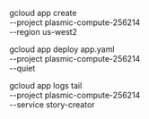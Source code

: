 gcloud app create \
	--project plasmic-compute-256214 \
	--region us-west2

gcloud app deploy app.yaml \
	--project plasmic-compute-256214 \
	--quiet

gcloud app logs tail \
	--project plasmic-compute-256214 \
	--service story-creator
